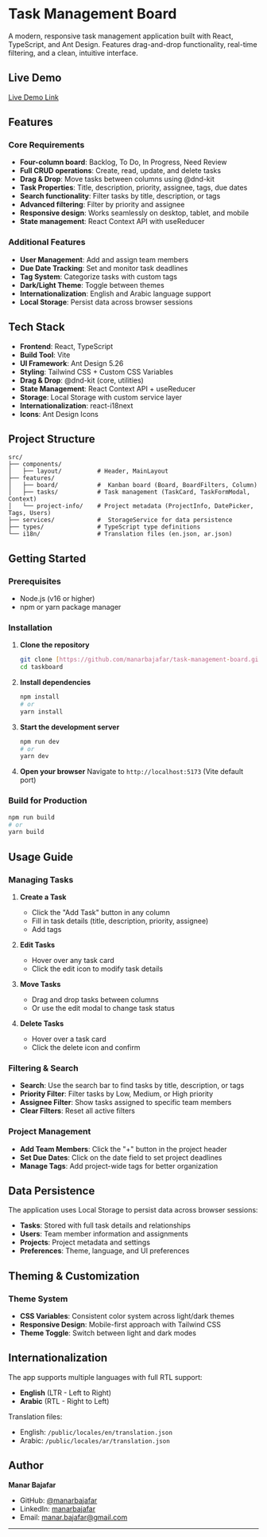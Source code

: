 # Task Management Board

A modern, responsive task management application built with React, TypeScript, and Ant Design. Features drag-and-drop functionality, real-time filtering, and a clean, intuitive interface.

## Live Demo

[Live Demo Link](https://rakaya-task-management-board.netlify.app/)

## Features

### Core Requirements 
- **Four-column board**: Backlog, To Do, In Progress, Need Review
- **Full CRUD operations**: Create, read, update, and delete tasks
- **Drag & Drop**: Move tasks between columns using @dnd-kit
- **Task Properties**: Title, description, priority, assignee, tags, due dates
- **Search functionality**: Filter tasks by title, description, or tags
- **Advanced filtering**: Filter by priority and assignee
- **Responsive design**: Works seamlessly on desktop, tablet, and mobile
- **State management**: React Context API with useReducer

### Additional Features 
- **User Management**: Add and assign team members
- **Due Date Tracking**: Set and monitor task deadlines
- **Tag System**: Categorize tasks with custom tags
- **Dark/Light Theme**: Toggle between themes
- **Internationalization**: English and Arabic language support
- **Local Storage**: Persist data across browser sessions

## Tech Stack

- **Frontend**: React, TypeScript
- **Build Tool**: Vite
- **UI Framework**: Ant Design 5.26
- **Styling**: Tailwind CSS + Custom CSS Variables
- **Drag & Drop**: @dnd-kit (core, utilities)
- **State Management**: React Context API + useReducer
- **Storage**: Local Storage with custom service layer
- **Internationalization**: react-i18next
- **Icons**: Ant Design Icons

## Project Structure

```
src/
├── components/
│   ├── layout/          # Header, MainLayout
├── features/
│   ├── board/           #  Kanban board (Board, BoardFilters, Column)
│   ├── tasks/           # Task management (TaskCard, TaskFormModal, Context)
│   └── project-info/    # Project metadata (ProjectInfo, DatePicker, Tags, Users)
├── services/            #  StorageService for data persistence
├── types/               # TypeScript type definitions
└── i18n/                # Translation files (en.json, ar.json)
```

## Getting Started

### Prerequisites

- Node.js (v16 or higher)
- npm or yarn package manager

### Installation

1. **Clone the repository**
   ```bash
   git clone [https://github.com/manarbajafar/task-management-board.git]
   cd taskboard
   ```

2. **Install dependencies**
   ```bash
   npm install
   # or
   yarn install
   ```

3. **Start the development server**
   ```bash
   npm run dev
   # or
   yarn dev
   ```

4. **Open your browser**
   Navigate to `http://localhost:5173` (Vite default port)

### Build for Production

```bash
npm run build
# or
yarn build
```


##  Usage Guide

### Managing Tasks

1. **Create a Task**
   - Click the "Add Task" button in any column
   - Fill in task details (title, description, priority, assignee)
   - Add tags

2. **Edit Tasks**
   - Hover over any task card
   - Click the edit icon to modify task details

3. **Move Tasks**
   - Drag and drop tasks between columns
   - Or use the edit modal to change task status

4. **Delete Tasks**
   - Hover over a task card
   - Click the delete icon and confirm

### Filtering & Search

- **Search**: Use the search bar to find tasks by title, description, or tags
- **Priority Filter**: Filter tasks by Low, Medium, or High priority
- **Assignee Filter**: Show tasks assigned to specific team members
- **Clear Filters**: Reset all active filters

### Project Management

- **Add Team Members**: Click the "+" button in the project header
- **Set Due Dates**: Click on the date field to set project deadlines
- **Manage Tags**: Add project-wide tags for better organization

## Data Persistence

The application uses Local Storage to persist data across browser sessions:

- **Tasks**: Stored with full task details and relationships
- **Users**: Team member information and assignments
- **Projects**: Project metadata and settings
- **Preferences**: Theme, language, and UI preferences

## Theming & Customization

### Theme System
- **CSS Variables**: Consistent color system across light/dark themes
- **Responsive Design**: Mobile-first approach with Tailwind CSS
- **Theme Toggle**: Switch between light and dark modes

## Internationalization

The app supports multiple languages with full RTL support:
- **English** (LTR - Left to Right)
- **Arabic** (RTL - Right to Left)

Translation files:
- English: `/public/locales/en/translation.json`
- Arabic: `/public/locales/ar/translation.json`

## Author

**Manar Bajafar**
- GitHub: [@manarbajafar](https://github.com/manarbajafar)
- LinkedIn: [manarbajafar](https://linkedin.com/in/manarbajafar)
- Email: manar.bajafar@gmail.com

---
